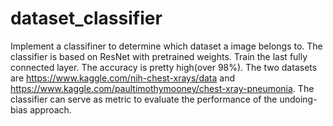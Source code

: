 # dataset_classifier

Implement a classifiner to determine which dataset a image belongs to. The classifier is based on ResNet with pretrained weights. Train the last fully connected layer. The accuracy is pretty high(over 98%). The two datasets are https://www.kaggle.com/nih-chest-xrays/data and https://www.kaggle.com/paultimothymooney/chest-xray-pneumonia. The classifier can serve as metric to evaluate the performance of the undoing-bias approach.
